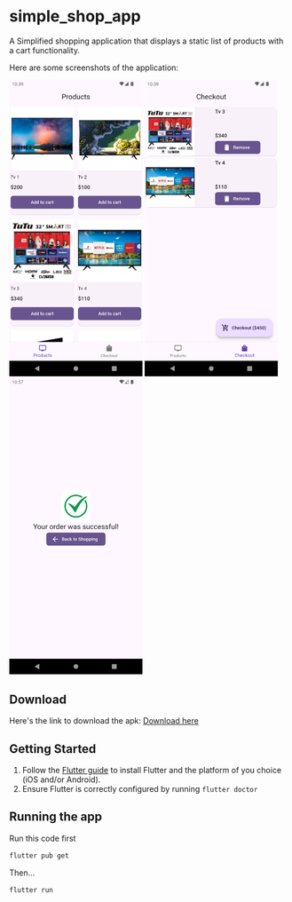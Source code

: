 # simple_shop_app

A Simplified shopping application that displays a static list of products with a cart functionality.

Here are some screenshots of the application:

<img src="screenshots/2024-07-06 22-39-06 High Res Screenshot.png" width="240">
<img src="screenshots/2024-07-06 22-39-27 High Res Screenshot.png" width="240">
<img src="screenshots/2024-07-06 22-57-49 High Res Screenshot.png" width="240">

## Download
Here's the link to download the apk:
[Download here](https://github.com/Joshokelola/simple_shop_app/releases/download/V1.0.0/app-release.apk)

## Getting Started
1. Follow the [Flutter guide](https://docs.flutter.dev/get-started/install) to
   install Flutter and the platform of you choice (iOS and/or Android).
2. Ensure Flutter is correctly configured by running `flutter doctor`

## Running the app
Run this code first
```sh
flutter pub get
```
Then...
```sh
flutter run
```
